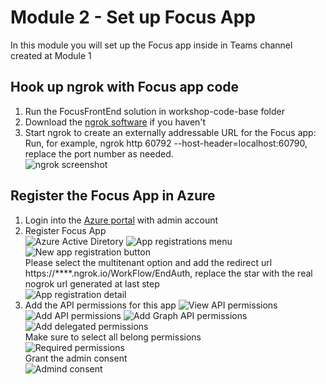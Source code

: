 # Module 2 - Set up Focus App  
In this module you will set up the Focus app inside in Teams channel created at Module 1  

## Hook up ngrok with Focus app code  
1. Run the FocusFrontEnd solution in workshop-code-base folder  
2. Download the [ngrok software](https://ngrok.com/download) if you haven't  
3. Start ngrok to create an externally addressable URL for the Focus app:  
Run, for example, ngrok http 60792 --host-header=localhost:60790, replace the port number as needed.  
![ngrok screenshot](imgs/ngrok.PNG "ngrok screenshot")

## Register the Focus App in Azure  
1. Login into the [Azure portal](https://ms.portal.azure.com) with admin account  
2. Register Focus App  
![Azure Active Diretory](imgs/aad.PNG "Azure Active Diretory")
![App registrations menu](imgs/AppReg.PNG "App registrations menu")
![New app registration button](imgs/newAppReg.PNG "New app registration button")  
Please select the multitenant option and add the redirect url https://****.ngrok.io/WorkFlow/EndAuth, replace the star with the real nogrok url generated at last step  
![App registration detail](imgs/RegAppDetail.PNG "App registration detail")
3. Add the API permissions for this app
![View API permissions](imgs/AppApiPermissions.PNG "View API permissions")
![Add API permissions](imgs/AddPermissions.PNG "Add API permissions")
![Add Graph API permissions](imgs/GraphApiPermissions.PNG "Add Graph API permissions")
![Add delegated permissions](imgs/delegatedPermissions.PNG "Add delegated permissions")  
Make sure to select all belong permissions  
![Required permissions](imgs/RequiredGraphPermissions.PNG  "Required permissions")  
Grant the admin consent  
![Admind consent](imgs/adminConsent.PNG  "Admind consent")  